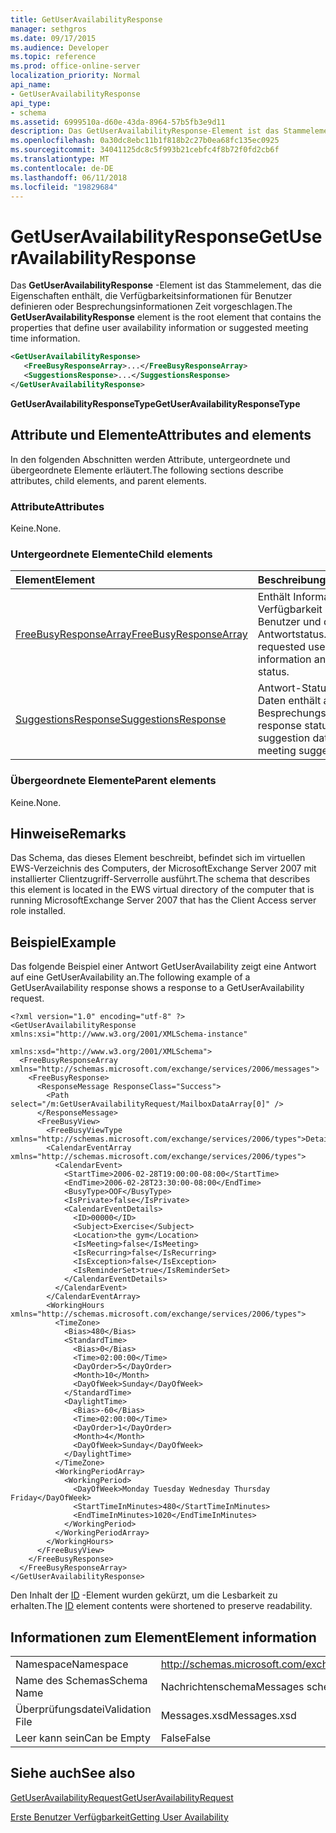 ```yaml
---
title: GetUserAvailabilityResponse
manager: sethgros
ms.date: 09/17/2015
ms.audience: Developer
ms.topic: reference
ms.prod: office-online-server
localization_priority: Normal
api_name:
- GetUserAvailabilityResponse
api_type:
- schema
ms.assetid: 6999510a-d60e-43da-8964-57b5fb3e9d11
description: Das GetUserAvailabilityResponse-Element ist das Stammelement, das die Eigenschaften enthält, die Verfügbarkeitsinformationen für Benutzer definieren oder Besprechungsinformationen Zeit vorgeschlagen.
ms.openlocfilehash: 0a30dc8ebc11b1f818b2c27b0ea68fc135ec0925
ms.sourcegitcommit: 34041125dc8c5f993b21cebfc4f8b72f0fd2cb6f
ms.translationtype: MT
ms.contentlocale: de-DE
ms.lasthandoff: 06/11/2018
ms.locfileid: "19829684"
---
```

# <a name="getuseravailabilityresponse"></a><span data-ttu-id="9fbd2-103">GetUserAvailabilityResponse</span><span class="sxs-lookup"><span data-stu-id="9fbd2-103">GetUserAvailabilityResponse</span></span>

<span data-ttu-id="9fbd2-104">Das **GetUserAvailabilityResponse** -Element ist das Stammelement, das die Eigenschaften enthält, die Verfügbarkeitsinformationen für Benutzer definieren oder Besprechungsinformationen Zeit vorgeschlagen.</span><span class="sxs-lookup"><span data-stu-id="9fbd2-104">The **GetUserAvailabilityResponse** element is the root element that contains the properties that define user availability information or suggested meeting time information.</span></span> 
  
```xml
<GetUserAvailabilityResponse>
   <FreeBusyResponseArray>...</FreeBusyResponseArray>
   <SuggestionsResponse>...</SuggestionsResponse>
</GetUserAvailabilityResponse>
```

 <span data-ttu-id="9fbd2-105">**GetUserAvailabilityResponseType**</span><span class="sxs-lookup"><span data-stu-id="9fbd2-105">**GetUserAvailabilityResponseType**</span></span>
## <a name="attributes-and-elements"></a><span data-ttu-id="9fbd2-106">Attribute und Elemente</span><span class="sxs-lookup"><span data-stu-id="9fbd2-106">Attributes and elements</span></span>

<span data-ttu-id="9fbd2-107">In den folgenden Abschnitten werden Attribute, untergeordnete und übergeordnete Elemente erläutert.</span><span class="sxs-lookup"><span data-stu-id="9fbd2-107">The following sections describe attributes, child elements, and parent elements.</span></span>
  
### <a name="attributes"></a><span data-ttu-id="9fbd2-108">Attribute</span><span class="sxs-lookup"><span data-stu-id="9fbd2-108">Attributes</span></span>

<span data-ttu-id="9fbd2-109">Keine.</span><span class="sxs-lookup"><span data-stu-id="9fbd2-109">None.</span></span>
  
### <a name="child-elements"></a><span data-ttu-id="9fbd2-110">Untergeordnete Elemente</span><span class="sxs-lookup"><span data-stu-id="9fbd2-110">Child elements</span></span>

|<span data-ttu-id="9fbd2-111">**Element**</span><span class="sxs-lookup"><span data-stu-id="9fbd2-111">**Element**</span></span>|<span data-ttu-id="9fbd2-112">**Beschreibung**</span><span class="sxs-lookup"><span data-stu-id="9fbd2-112">**Description**</span></span>|
|:-----|:-----|
|[<span data-ttu-id="9fbd2-113">FreeBusyResponseArray</span><span class="sxs-lookup"><span data-stu-id="9fbd2-113">FreeBusyResponseArray</span></span>](freebusyresponsearray.md) <br/> |<span data-ttu-id="9fbd2-114">Enthält Informationen zur Verfügbarkeit der angeforderten Benutzer und den Antwortstatus.</span><span class="sxs-lookup"><span data-stu-id="9fbd2-114">Contains the requested users' availability information and the response status.</span></span>  <br/> |
|[<span data-ttu-id="9fbd2-115">SuggestionsResponse</span><span class="sxs-lookup"><span data-stu-id="9fbd2-115">SuggestionsResponse</span></span>](suggestionsresponse.md) <br/> |<span data-ttu-id="9fbd2-116">Antwort-Status und Vorschlag Daten enthält angefordert Besprechungsvorschläge.</span><span class="sxs-lookup"><span data-stu-id="9fbd2-116">Contains response status information and suggestion data for requested meeting suggestions.</span></span>  <br/> |
   
### <a name="parent-elements"></a><span data-ttu-id="9fbd2-117">Übergeordnete Elemente</span><span class="sxs-lookup"><span data-stu-id="9fbd2-117">Parent elements</span></span>

<span data-ttu-id="9fbd2-118">Keine.</span><span class="sxs-lookup"><span data-stu-id="9fbd2-118">None.</span></span>
  
## <a name="remarks"></a><span data-ttu-id="9fbd2-119">Hinweise</span><span class="sxs-lookup"><span data-stu-id="9fbd2-119">Remarks</span></span>

<span data-ttu-id="9fbd2-120">Das Schema, das dieses Element beschreibt, befindet sich im virtuellen EWS-Verzeichnis des Computers, der MicrosoftExchange Server 2007 mit installierter Clientzugriff-Serverrolle ausführt.</span><span class="sxs-lookup"><span data-stu-id="9fbd2-120">The schema that describes this element is located in the EWS virtual directory of the computer that is running MicrosoftExchange Server 2007 that has the Client Access server role installed.</span></span>
  
## <a name="example"></a><span data-ttu-id="9fbd2-121">Beispiel</span><span class="sxs-lookup"><span data-stu-id="9fbd2-121">Example</span></span>

<span data-ttu-id="9fbd2-122">Das folgende Beispiel einer Antwort GetUserAvailability zeigt eine Antwort auf eine GetUserAvailability an.</span><span class="sxs-lookup"><span data-stu-id="9fbd2-122">The following example of a GetUserAvailability response shows a response to a GetUserAvailability request.</span></span>
  
```
<?xml version="1.0" encoding="utf-8" ?>
<GetUserAvailabilityResponse xmlns:xsi="http://www.w3.org/2001/XMLSchema-instance"
                             xmlns:xsd="http://www.w3.org/2001/XMLSchema">
  <FreeBusyResponseArray xmlns="http://schemas.microsoft.com/exchange/services/2006/messages">
    <FreeBusyResponse>
      <ResponseMessage ResponseClass="Success">
        <Path select="/m:GetUserAvailabilityRequest/MailboxDataArray[0]" />
      </ResponseMessage>
      <FreeBusyView>
        <FreeBusyViewType xmlns="http://schemas.microsoft.com/exchange/services/2006/types">Detailed</FreeBusyViewType>
        <CalendarEventArray xmlns="http://schemas.microsoft.com/exchange/services/2006/types">
          <CalendarEvent>
            <StartTime>2006-02-28T19:00:00-08:00</StartTime>
            <EndTime>2006-02-28T23:30:00-08:00</EndTime>
            <BusyType>OOF</BusyType>
            <IsPrivate>false</IsPrivate>
            <CalendarEventDetails>
              <ID>00000</ID>
              <Subject>Exercise</Subject>
              <Location>the gym</Location>
              <IsMeeting>false</IsMeeting>
              <IsRecurring>false</IsRecurring>
              <IsException>false</IsException>
              <IsReminderSet>true</IsReminderSet>
            </CalendarEventDetails>
          </CalendarEvent>
        </CalendarEventArray>
        <WorkingHours xmlns="http://schemas.microsoft.com/exchange/services/2006/types">
          <TimeZone>
            <Bias>480</Bias>
            <StandardTime>
              <Bias>0</Bias>
              <Time>02:00:00</Time>
              <DayOrder>5</DayOrder>
              <Month>10</Month>
              <DayOfWeek>Sunday</DayOfWeek>
            </StandardTime>
            <DaylightTime>
              <Bias>-60</Bias>
              <Time>02:00:00</Time>
              <DayOrder>1</DayOrder>
              <Month>4</Month>
              <DayOfWeek>Sunday</DayOfWeek>
            </DaylightTime>
          </TimeZone>
          <WorkingPeriodArray>
            <WorkingPeriod>
              <DayOfWeek>Monday Tuesday Wednesday Thursday Friday</DayOfWeek>
              <StartTimeInMinutes>480</StartTimeInMinutes>
              <EndTimeInMinutes>1020</EndTimeInMinutes>
            </WorkingPeriod>
          </WorkingPeriodArray>
        </WorkingHours>
      </FreeBusyView>
    </FreeBusyResponse>
  </FreeBusyResponseArray>
</GetUserAvailabilityResponse>
```

<span data-ttu-id="9fbd2-123">Den Inhalt der [ID](id.md) -Element wurden gekürzt, um die Lesbarkeit zu erhalten.</span><span class="sxs-lookup"><span data-stu-id="9fbd2-123">The [ID](id.md) element contents were shortened to preserve readability.</span></span> 
  
## <a name="element-information"></a><span data-ttu-id="9fbd2-124">Informationen zum Element</span><span class="sxs-lookup"><span data-stu-id="9fbd2-124">Element information</span></span>

|||
|:-----|:-----|
|<span data-ttu-id="9fbd2-125">Namespace</span><span class="sxs-lookup"><span data-stu-id="9fbd2-125">Namespace</span></span>  <br/> |http://schemas.microsoft.com/exchange/services/2006/messages  <br/> |
|<span data-ttu-id="9fbd2-126">Name des Schemas</span><span class="sxs-lookup"><span data-stu-id="9fbd2-126">Schema Name</span></span>  <br/> |<span data-ttu-id="9fbd2-127">Nachrichtenschema</span><span class="sxs-lookup"><span data-stu-id="9fbd2-127">Messages schema</span></span>  <br/> |
|<span data-ttu-id="9fbd2-128">Überprüfungsdatei</span><span class="sxs-lookup"><span data-stu-id="9fbd2-128">Validation File</span></span>  <br/> |<span data-ttu-id="9fbd2-129">Messages.xsd</span><span class="sxs-lookup"><span data-stu-id="9fbd2-129">Messages.xsd</span></span>  <br/> |
|<span data-ttu-id="9fbd2-130">Leer kann sein</span><span class="sxs-lookup"><span data-stu-id="9fbd2-130">Can be Empty</span></span>  <br/> |<span data-ttu-id="9fbd2-131">False</span><span class="sxs-lookup"><span data-stu-id="9fbd2-131">False</span></span>  <br/> |
   
## <a name="see-also"></a><span data-ttu-id="9fbd2-132">Siehe auch</span><span class="sxs-lookup"><span data-stu-id="9fbd2-132">See also</span></span>



[<span data-ttu-id="9fbd2-133">GetUserAvailabilityRequest</span><span class="sxs-lookup"><span data-stu-id="9fbd2-133">GetUserAvailabilityRequest</span></span>](getuseravailabilityrequest.md)


[<span data-ttu-id="9fbd2-134">Erste Benutzer Verfügbarkeit</span><span class="sxs-lookup"><span data-stu-id="9fbd2-134">Getting User Availability</span></span>](http://msdn.microsoft.com/library/d4133fcb-9b0f-4e6b-aadf-a389da83516a%28Office.15%29.aspx)

